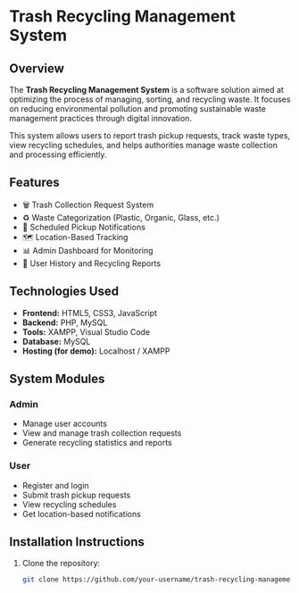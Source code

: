 # Trash Recycling Management System

## Overview

The **Trash Recycling Management System** is a software solution aimed at optimizing the process of managing, sorting, and recycling waste. It focuses on reducing environmental pollution and promoting sustainable waste management practices through digital innovation.

This system allows users to report trash pickup requests, track waste types, view recycling schedules, and helps authorities manage waste collection and processing efficiently.

## Features

- 🗑️ Trash Collection Request System  
- ♻️ Waste Categorization (Plastic, Organic, Glass, etc.)  
- 📅 Scheduled Pickup Notifications  
- 🗺️ Location-Based Tracking  
- 📊 Admin Dashboard for Monitoring  
- 🧾 User History and Recycling Reports

## Technologies Used

- **Frontend:** HTML5, CSS3, JavaScript  
- **Backend:** PHP, MySQL  
- **Tools:** XAMPP, Visual Studio Code  
- **Database:** MySQL  
- **Hosting (for demo):** Localhost / XAMPP

## System Modules

### Admin
- Manage user accounts
- View and manage trash collection requests
- Generate recycling statistics and reports

### User
- Register and login
- Submit trash pickup requests
- View recycling schedules
- Get location-based notifications

## Installation Instructions

1. Clone the repository:

   ```bash
   git clone https://github.com/your-username/trash-recycling-management-system.git
